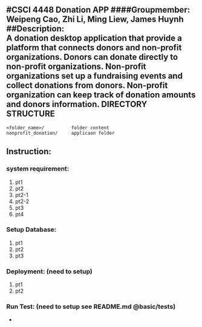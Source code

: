#CSCI 4448 Donation APP 
####Groupmember:  
Weipeng Cao, Zhi Li, Ming Liew, James Huynh
##Description:  
A donation desktop application that provide a platform that connects donors and non-profit organizations. Donors can donate directly to non-profit organizations. Non-profit organizations set up a fundraising events and collect donations from donors. Non-profit organization can keep track of donation amounts and donors information.
DIRECTORY STRUCTURE
-------------------
	<folder_name>/			folder content
	nonprofit_donation/     applicaon folder       
## Instruction:

### system requirement: 
1. pt1
2. pt2
  1. pt2-1
  2. pt2-2
3. pt3
4. pt4

### Setup Database:
1. pt1
2. pt2
3. pt3
  
### Deployment: (need to setup)
1. pt1 
2. pt2

### Run Test: (need to setup see README.md @basic/tests)
-



